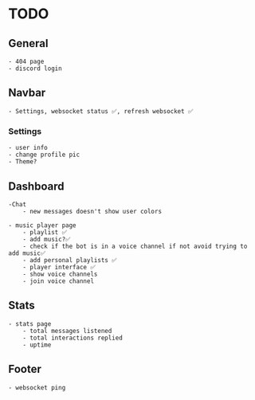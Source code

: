# TODO

## General

    - 404 page
    - discord login

## Navbar
    - Settings, websocket status ✅, refresh websocket ✅
    
    
### Settings
    - user info
    - change profile pic
    - Theme?


## Dashboard

    -Chat
        - new messages doesn't show user colors

    - music player page
        - playlist ✅
        - add music?✅
        - check if the bot is in a voice channel if not avoid trying to add music✅
        - add personal playlists ✅
        - player interface ✅
        - show voice channels
        - join voice channel
        

## Stats

    - stats page
        - total messages listened
        - total interactions replied
        - uptime

## Footer

    - websocket ping

